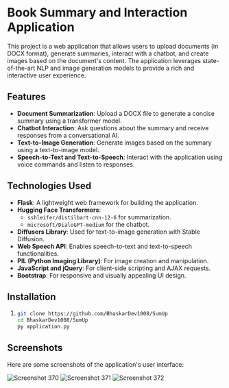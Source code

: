 # Book Summary and Interaction Application

This project is a web application that allows users to upload documents (in DOCX format), generate summaries, interact with a chatbot, and create images based on the document's content. The application leverages state-of-the-art NLP and image generation models to provide a rich and interactive user experience.

## Features

- **Document Summarization**: Upload a DOCX file to generate a concise summary using a transformer model.
- **Chatbot Interaction**: Ask questions about the summary and receive responses from a conversational AI.
- **Text-to-Image Generation**: Generate images based on the summary using a text-to-image model.
- **Speech-to-Text and Text-to-Speech**: Interact with the application using voice commands and listen to responses.

## Technologies Used

- **Flask**: A lightweight web framework for building the application.
- **Hugging Face Transformers**:
  - `sshleifer/distilbart-cnn-12-6` for summarization.
  - `microsoft/DialoGPT-medium` for the chatbot.
- **Diffusers Library**: Used for text-to-image generation with Stable Diffusion.
- **Web Speech API**: Enables speech-to-text and text-to-speech functionalities.
- **PIL (Python Imaging Library)**: For image creation and manipulation.
- **JavaScript and jQuery**: For client-side scripting and AJAX requests.
- **Bootstrap**: For responsive and visually appealing UI design.

## Installation 

1. 
   ```bash
   git clone https://github.com/BhaskarDev1008/SumUp
   cd BhaskarDev1008/SumUp
   py application.py

## Screenshots

Here are some screenshots of the application's user interface:

![Screenshot 370](https://github.com/BhaskarDev1008/SumUp/raw/main/UI/Screenshot%20(370).png)
![Screenshot 371](https://github.com/BhaskarDev1008/SumUp/raw/main/UI/Screenshot%20(371).png)
![Screenshot 372](https://github.com/BhaskarDev1008/SumUp/raw/main/UI/Screenshot%20(372).png)
